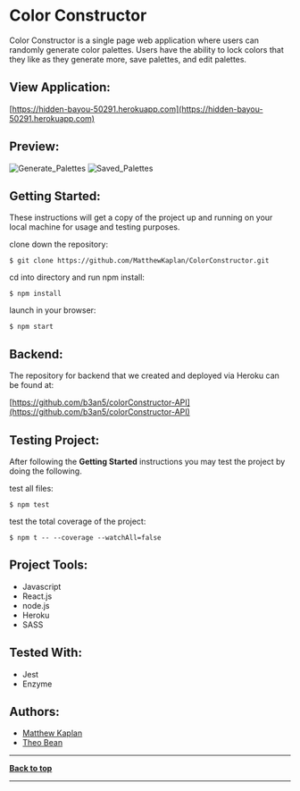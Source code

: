 # Color Constructor 

Color Constructor is a single page web application where users can randomly generate color palettes. Users have the ability to lock colors that they like as they generate more, save palettes, and edit palettes.

## View Application:

[https://hidden-bayou-50291.herokuapp.com](https://hidden-bayou-50291.herokuapp.com)

## Preview:

![Generate_Palettes](https://i.imgur.com/JU9d6j3.png)
![Saved_Palettes](https://i.imgur.com/tbPnbhO.png)


## Getting Started:

These instructions will get a copy of the project up and running on your local machine for usage and testing purposes.

clone down the repository:

```
$ git clone https://github.com/MatthewKaplan/ColorConstructor.git
```

cd into directory and run npm install:

```
$ npm install
```

launch in your browser:

```
$ npm start
```

## Backend:

The repository for backend that we created and deployed via Heroku can be found at:

[https://github.com/b3an5/colorConstructor-API](https://github.com/b3an5/colorConstructor-API)

## Testing Project:

After following the <b>Getting Started</b> instructions you may test the project by doing the following.

test all files:

```
$ npm test
```

test the total coverage of the project:

```
$ npm t -- --coverage --watchAll=false
```

## Project Tools:

- Javascript
- React.js
- node.js
- Heroku
- SASS

## Tested With:

- Jest
- Enzyme

## Authors:

- [Matthew Kaplan](https://github.com/MatthewKaplan)
- [Theo Bean](https://github.com/b3an5)


---

**[Back to top](https://github.com/MatthewKaplan/Go-Phish#gophish)**

---